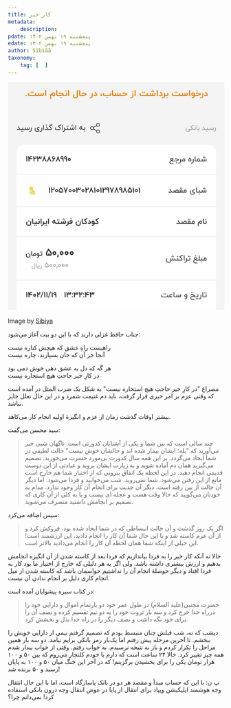 ```yaml
---
title: کار خیر
metadata: 
    description: 
pdate: پنجشنبه ۱۹ بهمن ۱۴۰۲
edate: پنجشنبه ۱۹ بهمن ۱۴۰۲    
author: Sibiāā
taxonomy: 
    tag: [  ]
---
```

![ رسید پرداخت پول به خیریه ](resid.jpg?classes=center)
<div class="align-center">
Image by <a href="#">Sibiya</a>
</div>

جناب حافظ غزلی دارند که با این دو بیت آغاز می‌شود:

راهیست راهِ عشق که هیچش کناره نیست  
آنجا جز آن که جان بسپارند، چاره نیست

هر گَه که دل به عشق دهی خوش دمی بود  
در کارِ خیر حاجتِ هیچ استخاره نیست

مصراع "در کارِ خیر حاجتِ هیچ استخاره نیست" به شکل یک ضرب المثل در ‌آمده است که وقتی عزم بر امر خیری قرار گرفت، باید دم غنیمت شمرد و در این حال تعلل جایز نباشد.

بیشتر اوقات گذشت زمان از عزم و انگیزهٔ اولیه انجام کار می‌کاهد. 

سید محسن می‌گفت:

> چند سالی است که بین شما و یکی از آشنایان کدورتی است. ناگهان شبی خبر می‌آورند که
"بله؛ ایشان بیمار شده اند و حالشان خوش نیست"
حالت لطیفی در شما ایجاد می‌گردد. بر این همه سال کدورت بی‌مورد حسرت می‌خورید. تصمیم می‌گیرید همان دم آماده شوید و به زیارت ایشان بروید و عیادتی از این دوست قدیمی انجام دهید. در این لحظه یک اتفاق بیرونی که از اختیار شما هم خارج است مانع از این رفتن می‌شود. شما نمی‌روید. شب می‌خوابید و فردا می‌شود. اما دیگر آن حالت از بین رفته است. دیگر آن جدیت برای انجام آن کار وجود ندارد. مدام به خودتان می‌گویید که حالا وقت هست و عجله ‌ای نیست و یا به کلی از آن کاری که تصمیم بر انجامش داشتید منصرف می‌شوید.

سپس اضافه می‌کرد:

> اگر یک روز گذشت و آن حالت انبساطی که در شما ایجاد شده بود، فروکش کرد و از آن عزم کاسته شد و با این حال شما آن کار را انجام دادید، این ارزشمند است! این خیلی از اینکه شما همان لحظه آن کار را انجام می‌دادید بالاتر است.

حالا نه آنکه کار خیر را به فردا بیاندازیم که فردا بعد از کاسته شدن از آن انگیزه انجامش بدهیم و ارزش بیشتری داشته باشد. ولی اگر به هر دلیلی که خارج از اختیار ما بود کار به فردا افتاد و دیگر حوصلهٔ انجام آن را نداشتیم حواسمان باشد که کاسته شدن از میل انجام کاری دلیل بر انجام ندادن آن نیست.

در کتاب سیره پیشوایان آمده است:

> حضرت مجتبی(علیه السلام) در طول عمر خود دو بارتمام اموال و دارایی خود را درراه خدا خرج کرد و سه بار ثروت خود را به دو نیم تقسیم کرده و نصف آن را برای خود نگه داشت و نصف دیگر را در راه خدا بذل و بخشش کرد.

دیشب که نه، شب قبلش چنان منبسط بودم که تصمیم گرفتم نیمی از دارایی خویش را ببخشم. تا آخرین مرحله پیش رفتم اما یک‌بار رمز بانکی برایم نیامد. دو سه بار همین مراحل را تکرار کردم و باز به نتیجه نرسیدم. به خواب رفتم. وقتی از خواب بیدار شدم همه چیز تغییر کرد. حالا ۲۴ ساعت است که دارم با خودم کلنجار می‌روم که بین ۵۰ و ۱۰۰ هزار تومان یکی را برای بخشیدن برگزینم! که در آخر این جنگ میان ۵۰ و ۱۰۰ به پایان رسید و ۵۰ برنده شد!

پ ن: با این که حساب مبدأ و مقصد هر دو در بانک پاسارگاد است، اما با این حال انتقال وجه هوشمند اپلیکیشن ویپاد برای انتقال از پایا در عوض انتقال وجه درون بانکی استفاده کرد! نمی‌دانم چرا؟